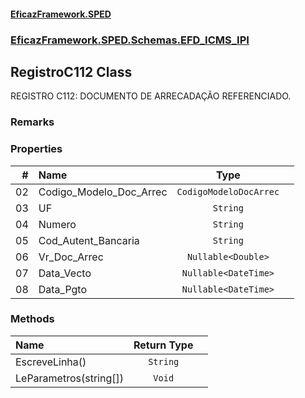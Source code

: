 #### [EficazFramework.SPED](EficazFrameworkSPED.md 'EficazFramework SPED')
### [EficazFramework.SPED.Schemas.EFD_ICMS_IPI](EficazFramework.SPED.Schemas.EFD_ICMS_IPI.md 'EficazFramework.SPED.Schemas.EFD_ICMS_IPI')

## RegistroC112 Class

REGISTRO C112: DOCUMENTO DE ARRECADAÇÃO REFERENCIADO.

### Remarks
### Properties

| # | Name | Type | |
| ---: | :--- | :---: | :--- |
| 02 | Codigo_Modelo_Doc_Arrec | `CodigoModeloDocArrec` |  |
| 03 | UF | `String` |  |
| 04 | Numero | `String` |  |
| 05 | Cod_Autent_Bancaria | `String` |  |
| 06 | Vr_Doc_Arrec | `Nullable<Double>` |  |
| 07 | Data_Vecto | `Nullable<DateTime>` |  |
| 08 | Data_Pgto | `Nullable<DateTime>` |  |
### Methods

| Name | Return Type | |
| :--- | :---: | :--- |
| EscreveLinha() | `String` |  |
| LeParametros(string[]) | `Void` |  |
